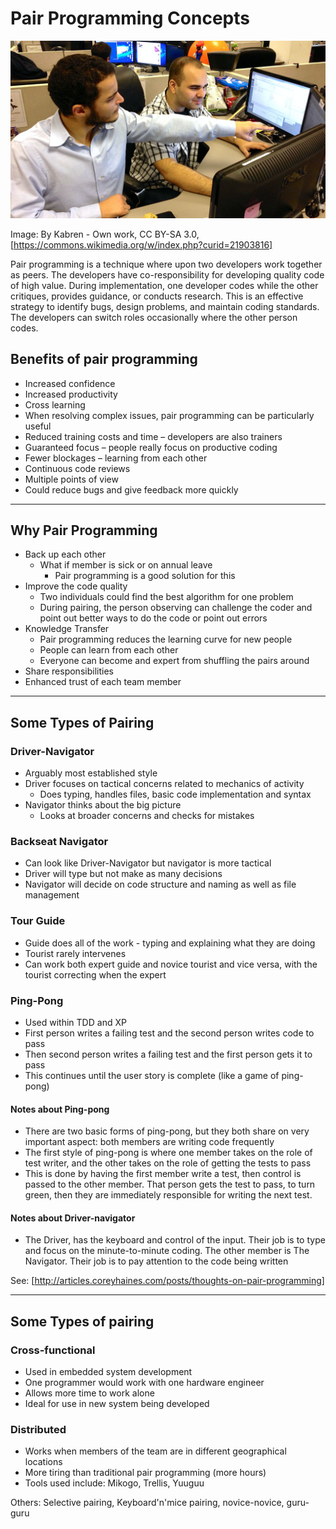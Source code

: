 # Pair Programming Concepts

![Pair Programming](./images/02_01_pairprogramming.png)

Image: By Kabren - Own work, CC BY-SA 3.0, [https://commons.wikimedia.org/w/index.php?curid=21903816]

Pair programming is a technique where upon two developers work together as peers.  The developers have co-responsibility for developing quality code of high value.  During implementation, one developer codes while the other critiques, provides guidance, or conducts research. This is an effective strategy to identify bugs, design problems, and maintain coding standards. The developers can switch roles occasionally where the other person codes.

## Benefits of pair programming

* Increased confidence
* Increased productivity
* Cross learning
* When resolving complex issues, pair programming can be particularly useful
* Reduced training costs and time – developers are also trainers
* Guaranteed focus – people really focus on productive coding
* Fewer blockages – learning from each other
* Continuous code reviews
* Multiple points of view
* Could reduce bugs and give feedback more quickly

---

## Why Pair Programming

* Back up each other
  * What if member is sick or on annual leave
    * Pair programming is a good solution for this
* Improve the code quality
  * Two individuals could find the best algorithm for one problem
  * During pairing, the person observing can challenge the coder and point out better ways to do the code or point out errors
* Knowledge Transfer
  * Pair programming reduces the learning curve for new people
  * People can learn from each other
  * Everyone can become and expert from shuffling the pairs around
* Share responsibilities
* Enhanced trust of each team member

---

## Some Types of Pairing

### Driver-Navigator

* Arguably most established style
* Driver focuses on tactical concerns related to mechanics of activity
  * Does typing, handles files, basic code implementation and syntax
* Navigator thinks about the big picture
  * Looks at broader concerns and checks for mistakes

### Backseat Navigator

* Can look like Driver-Navigator but navigator is more tactical
* Driver will type but not make as many decisions
* Navigator will decide on code structure and naming as well as file management

### Tour Guide

* Guide does all of the work - typing and explaining what they are doing
* Tourist rarely intervenes
* Can work both expert guide and novice tourist and vice versa, with the tourist correcting when the expert
  
### Ping-Pong

* Used within TDD and XP
* First person writes a failing test and the second person writes code to pass
* Then second person writes a failing test and the first person gets it to pass
* This continues until the user story is complete (like a game of ping-pong)

#### Notes about Ping-pong

* There are two basic forms of ping-pong, but they both share on very important aspect: both members are writing code frequently
* The first style of ping-pong is where one member takes on the role of test writer, and the other takes on the role of getting the tests to pass
* This is done by having the first member write a test, then control is passed to the other member. That person gets the test to pass, to turn green, then they are immediately responsible for writing the next test.

#### Notes about Driver-navigator

* The Driver, has the keyboard and control of the input. Their job is to type and focus on the minute-to-minute coding. The other member is The Navigator. Their job is to pay attention to the code being written

See: [http://articles.coreyhaines.com/posts/thoughts-on-pair-programming]

---

## Some Types of pairing

### Cross-functional

* Used in embedded system development
* One programmer would work with one hardware engineer
* Allows more time to work alone
* Ideal for use in new system being developed

### Distributed

* Works when members of the team are in different geographical locations
* More tiring than traditional pair programming (more hours)
* Tools used include: Mikogo, Trellis, Yuuguu

Others: Selective pairing, Keyboard'n'mice pairing, novice-novice, guru-guru
